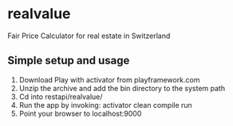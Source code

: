 # realvalue
Fair Price Calculator for real estate in Switzerland

## Simple setup and usage
1. Download Play with activator from playframework.com
2. Unzip the archive and add the bin directory to the system path
3. Cd into restapi/realvalue/
4. Run the app by invoking: activator clean compile run
5. Point your browser to localhost:9000
